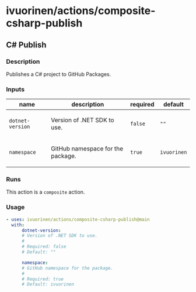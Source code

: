# ivuorinen/actions/composite-csharp-publish

## C# Publish

### Description

Publishes a C# project to GitHub Packages.

### Inputs

| name             | description                              | required | default     |
| ---------------- | ---------------------------------------- | -------- | ----------- |
| `dotnet-version` | <p>Version of .NET SDK to use.</p>       | `false`  | `""`        |
| `namespace`      | <p>GitHub namespace for the package.</p> | `true`   | `ivuorinen` |

### Runs

This action is a `composite` action.

### Usage

```yaml
- uses: ivuorinen/actions/composite-csharp-publish@main
  with:
      dotnet-version:
      # Version of .NET SDK to use.
      #
      # Required: false
      # Default: ""

      namespace:
      # GitHub namespace for the package.
      #
      # Required: true
      # Default: ivuorinen
```
